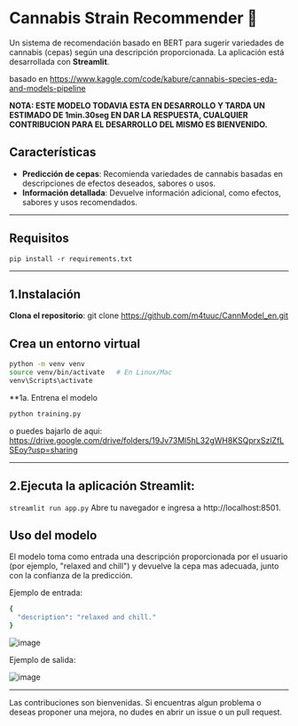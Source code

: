# Cannabis Strain Recommender 🌿

Un sistema de recomendación basado en BERT para sugerir variedades de cannabis (cepas) según una descripción proporcionada. La aplicación está desarrollada con **Streamlit**. 

basado en https://www.kaggle.com/code/kabure/cannabis-species-eda-and-models-pipeline

**NOTA: ESTE MODELO TODAVIA ESTA EN DESARROLLO Y TARDA UN ESTIMADO DE 1min.30seg EN DAR LA RESPUESTA, CUALQUIER CONTRIBUCION PARA EL DESARROLLO DEL MISMO ES BIENVENIDO.**

## Características

- **Predicción de cepas**: Recomienda variedades de cannabis basadas en descripciones de efectos deseados, sabores o usos.
- **Información detallada**: Devuelve información adicional, como efectos, sabores y usos recomendados.

---


## Requisitos

`pip install -r requirements.txt`


---

## 1.Instalación

**Clona el repositorio**:
git clone https://github.com/m4tuuc/CannModel_en.git

## Crea un entorno virtual
```bash 
python -m venv venv
source venv/bin/activate   # En Linux/Mac
venv\Scripts\activate 
```

**1a. Entrena el modelo
```bash 
python training.py 
```

o puedes bajarlo de aqui:
https://drive.google.com/drive/folders/19Jv73Ml5hL32gWH8KSQprxSzlZfLSEoy?usp=sharing

---

## 2.Ejecuta la aplicación Streamlit:

`streamlit run app.py` 
Abre tu navegador e ingresa a http://localhost:8501.



## Uso del modelo 
El modelo toma como entrada una descripción proporcionada por el usuario (por ejemplo, "relaxed and chill") y devuelve la cepa mas adecuada, junto con la confianza de la predicción.

Ejemplo de entrada:
```bash
{
  "description": "relaxed and chill."
}
```
![image](https://github.com/user-attachments/assets/ed2a645a-57a7-4305-98f5-e63758e78030)

Ejemplo de salida:

![image](https://github.com/user-attachments/assets/4643bd39-bb59-47e4-8dce-57becace3630)


---


Las contribuciones son bienvenidas. Si encuentras algun problema o deseas proponer una mejora, no dudes en abrir un issue o un pull request.
